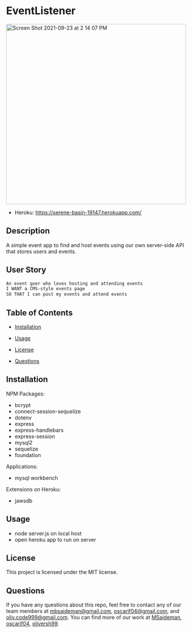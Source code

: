 # EventListener

<img width="490" alt="Screen Shot 2021-09-23 at 2 14 07 PM" src="https://user-images.githubusercontent.com/82477037/134577324-61f13371-42f5-4a07-8030-db1b898227fd.png">

- Heroku: https://serene-basin-19147.herokuapp.com/

## Description

A simple event app to find and host events using our own server-side API that stores users and events.

## User Story

```md
An event goer who loves hosting and attending events
I WANT a CMS-style events page
SO THAT I can post my events and attend events
```

## Table of Contents

- [Installation](#dependencies)

- [Usage](#usage)

- [License](#license)

- [Questions](#questions)

## Installation

NPM Packages:

- bcrypt
- connect-session-sequelize
- dotenv
- express
- express-handlebars
- express-session
- mysql2
- sequelize
- foundation

Applications:

- mysql workbench

Extensions on Heroku:

- jawsdb

## Usage

- node server.js on local host
- open heroku app to run on server

## License

This project is licensed under the MIT license.

## Questions

If you have any questions about this repo, feel free to contact any of our team members at mbsaideman@gmail.com, oscarif04@gmail.com, and oliv.code999@gmail.com. You can find more of our work at [MSaideman](github.com/Msaideman), [oscarif04](github.com/oscarif04), [oliversh99](github.com/oliversh99).
